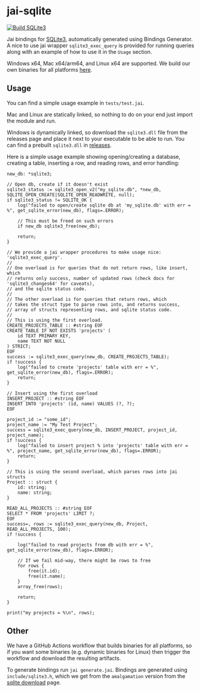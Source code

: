 # jai-sqlite

[![Build SQLite3](https://github.com/overlord-systems/jai-sqlite/actions/workflows/build-sqlite.yml/badge.svg)](https://github.com/overlord-systems/jai-sqlite/actions/workflows/build-sqlite.yml)

Jai bindings for [SQLite3](https://github.com/sqlite/sqlite), automatically generated using Bindings Generator. A nice to use jai wrapper `sqlite3_exec_query` is provided for running queries along with an example of how to use it in the `Usage` section.

Windows x64, Mac x64/arm64, and Linux x64 are supported. We build our own binaries for all platforms [here](https://github.com/overlord-systems/jai-sqlite/actions).

## Usage

You can find a simple usage example in `tests/test.jai`.

Mac and Linux are statically linked, so nothing to do on your end just import the module and run.

Windows is dynamically linked, so download the `sqlite3.dll` file from the releases page and place it next to your executable to be able to run. You can find a prebuilt `sqlite3.dll` in [releases](https://github.com/overlord-systems/jai-sqlite/releases).

Here is a simple usage example showing opening/creating a database, creating a table, inserting a row, and reading rows, and error handling:
```jai
new_db: *sqlite3;

// Open db, create if it doesn't exist
sqlite3_status := sqlite3_open_v2("my_sqlite.db", *new_db, SQLITE_OPEN_CREATE|SQLITE_OPEN_READWRITE, null);
if sqlite3_status != SQLITE_OK {
    log("failed to open/create sqlite db at 'my_sqlite.db' with err = %", get_sqlite_error(new_db), flags=.ERROR);

    // This must be freed on such errors
    if new_db sqlite3_free(new_db);

    return;
}

// We provide a jai wrapper procedures to make usage nice: 'sqlite3_exec_query'.
//
// One overload is for queries that do not return rows, like insert, which
// returns only success, number of updated rows (check docs for 'sqlite3_changes64' for caveats),
// and the sqlite status code.
//
// The other overload is for queries that return rows, which
// takes the struct type to parse rows into, and returns success,
// array of structs representing rows, and sqlite status code.
//
// This is using the first overload.
CREATE_PROJECTS_TABLE :: #string EOF
CREATE TABLE IF NOT EXISTS 'projects' (
    id TEXT PRIMARY KEY,
    name TEXT NOT NULL
) STRICT;
EOF
success := sqlite3_exec_query(new_db, CREATE_PROJECTS_TABLE);
if !success {
    log("failed to create 'projects' table with err = %", get_sqlite_error(new_db), flags=.ERROR);
    return;
}

// Insert using the first overload
INSERT_PROJECT :: #string EOF
INSERT INTO 'projects' (id, name) VALUES (?, ?);
EOF

project_id := "some_id";
project_name := "My Test Project";
success = sqlite3_exec_query(new_db, INSERT_PROJECT, project_id, project_name);
if !success {
    log("failed to insert project % into 'projects' table with err = %", project_name, get_sqlite_error(new_db), flags=.ERROR);
    return;
}

// This is using the second overload, which parses rows into jai structs
Project :: struct {
    id: string;
    name: string;
}

READ_ALL_PROJECTS :: #string EOF
SELECT * FROM 'projects' LIMIT ?;
EOF
success=, rows := sqlite3_exec_query(new_db, Project, READ_ALL_PROJECTS, 100);
if !success {

    log("failed to read projects from db with err = %", get_sqlite_error(new_db), flags=.ERROR);

    // If we fail mid-way, there might be rows to free
    for rows {
        free(it.id);
        free(it.name);
    }
    array_free(rows);

    return;
}

print("my projects = %\n", rows);
```

## Other

We have a GitHub Actions workflow that builds binaries for all platforms, so if you want some binaries (e.g. dynamic binaries for Linux) then trigger the workflow and download the resulting artifacts.

To generate bindings run `jai generate.jai`. Bindings are generated using `include/sqlite3.h`, which we get from the `amalgamation` version from the [sqlite download](https://sqlite.org/download.html) page.
